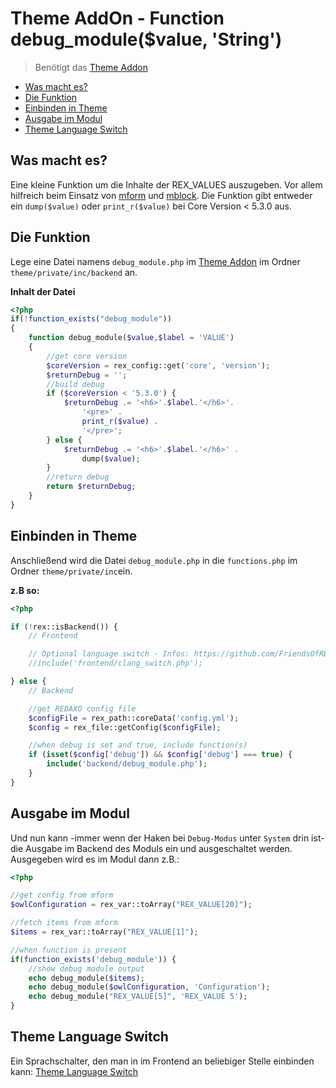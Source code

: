 # Theme AddOn - Function debug_module($value, 'String')

> Benötigt das [Theme Addon](https://github.com/FriendsOfREDAXO/theme)

- [Was macht es?](#was-macht-es)
- [Die Funktion](#die-funktion)
- [Einbinden in Theme](#einbinden-in-theme)
- [Ausgabe im Modul](#ausgabe-im-modul)
- [Theme Language Switch](#theme-language-switch)

<a name="was-macht-es"></a>
## Was macht es?

Eine kleine Funktion um die Inhalte der REX_VALUES auszugeben. Vor allem hilfreich beim Einsatz von [mform](https://github.com/FriendsOfREDAXO/mform) und [mblock](https://github.com/FriendsOfREDAXO/mblock). Die Funktion gibt entweder ein `dump($value)` oder `print_r($value)` bei Core Version < 5.3.0 aus.

<a name="die-funktion"></a>
## Die Funktion

Lege eine Datei namens `debug_module.php` im [Theme Addon](https://github.com/FriendsOfREDAXO/theme) im Ordner `theme/private/inc/backend` an.

**Inhalt der Datei**

```php
<?php
if(!function_exists("debug_module"))
{
    function debug_module($value,$label = 'VALUE')
    {
        //get core version
        $coreVersion = rex_config::get('core', 'version');
        $returnDebug = '';
        //build debug
        if ($coreVersion < '5.3.0') {
            $returnDebug .= '<h6>'.$label.'</h6>'.
                '<pre>' .
                print_r($value) .
                '</pre>';
        } else {
            $returnDebug .= '<h6>'.$label.'</h6>' .
                dump($value);
        }
        //return debug
        return $returnDebug;
    }
}
```

<a name="einbinden-in-theme"></a>
## Einbinden in Theme

Anschließend wird die Datei `debug_module.php` in die `functions.php` im Ordner `theme/private/inc`ein.

**z.B so:**

```php
<?php

if (!rex::isBackend()) {
    // Frontend

    // Optional language switch - Infos: https://github.com/FriendsOfREDAXO/tricks/blob/master/theme_language_switch.md
    //include('frontend/clang_switch.php');

} else {
    // Backend

    //get REDAXO config file
    $configFile = rex_path::coreData('config.yml');
    $config = rex_file::getConfig($configFile);

    //when debug is set and true, include function(s)
    if (isset($config['debug']) && $config['debug'] === true) {
        include('backend/debug_module.php');
    }
}
```

<a name="ausgabe-im-modul"></a>
## Ausgabe im Modul

Und nun kann -immer wenn der Haken bei `Debug-Modus` unter `System` drin ist- die Ausgabe im Backend des Moduls ein und ausgeschaltet werden. Ausgegeben wird es im Modul dann z.B.:

```php
<?php

//get config from mform
$owlConfiguration = rex_var::toArray("REX_VALUE[20]");

//fetch items from mform
$items = rex_var::toArray("REX_VALUE[1]");

//when function is present
if(function_exists('debug_module')) {
    //show debug module output
    echo debug_module($items);
    echo debug_module($owlConfiguration, 'Configuration');
    echo debug_module("REX_VALUE[5]", 'REX_VALUE 5');
}
```

<a name="theme-language-switch"></a>
## Theme Language Switch

Ein Sprachschalter, den man in im Frontend an beliebiger Stelle einbinden kann: [Theme Language Switch](https://github.com/FriendsOfREDAXO/tricks/blob/master/theme_language_switch.md)
